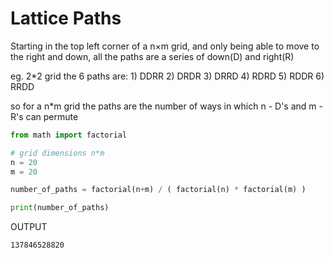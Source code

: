 # Lattice Paths

Starting in the top left corner of a n×m grid, and only being able to move to the right and down, all the paths are a series of down(D) and right(R)

eg. 2\*2 grid the 6 paths are: 1) DDRR 2) DRDR 3) DRRD 4) RDRD 5) RDDR 6) RRDD

so for a n\*m grid the paths are the number of ways in which n - D's and m - R's can permute

```python
from math import factorial

# grid dimensions n*m
n = 20
m = 20

number_of_paths = factorial(n+m) / ( factorial(n) * factorial(m) )

print(number_of_paths)
```

OUTPUT

```txt
137846528820
```

